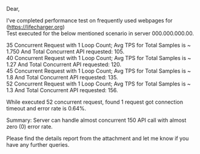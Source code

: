 Dear,

I’ve completed performance test on frequently used webpages for (https://lifecharger.org) </br>
Test executed for the below mentioned scenario in server 000.000.000.00.

35 Concurrent Request with 1 Loop Count; Avg TPS for Total Samples is ~ 1.750 And Total Concurrent API requested: 105. </br>
40 Concurrent Request with 1 Loop Count; Avg TPS for Total Samples is ~ 1.27 And Total Concurrent API requested:  120. </br>
45 Concurrent Request with 1 Loop Count; Avg TPS for Total Samples is ~ 1.8 And Total Concurrent API requested:   135. </br>
52 Concurrent Request with 1 Loop Count; Avg TPS for Total Samples is ~ 1.3 And Total Concurrent API requested:   156. </br>

While executed 52 concurrent request, found 1 request got connection timeout and error rate is 0.64%.

Summary: Server can handle almost concurrent 150 API call with almost zero (0) error rate.

Please find the details report from the attachment and let me know if you have any further queries.
